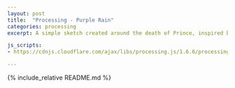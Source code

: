 ```yaml
---
layout: post
title:  "Processing - Purple Rain"
categories: processing
excerpt: A simple sketch created around the death of Prince, inspired by the 'Coding Train' YouTube channel.

js_scripts:
- https://cdnjs.cloudflare.com/ajax/libs/processing.js/1.6.6/processing.js

---
```


<canvas data-processing-sources="/sketchbook/processing/coding-challenges/purple_rain/purple_rain.pde"></canvas>

{% include_relative README.md %}

